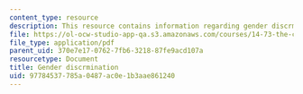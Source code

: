 ```yaml
---
content_type: resource
description: This resource contains information regarding gender discrmination.
file: https://ol-ocw-studio-app-qa.s3.amazonaws.com/courses/14-73-the-challenge-of-world-poverty-spring-2011/97784537785a0487ac0e1b3aae861240_MIT14_73S11_Lec14_slides.pdf
file_type: application/pdf
parent_uid: 370e7e17-0762-7fb6-3218-87fe9acd107a
resourcetype: Document
title: Gender discrmination
uid: 97784537-785a-0487-ac0e-1b3aae861240
---
```

